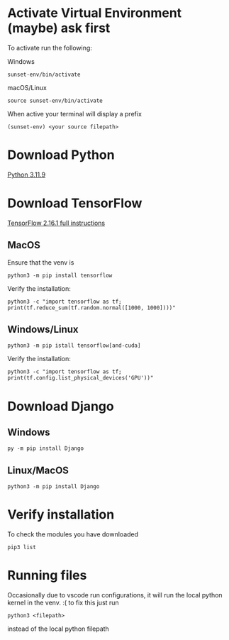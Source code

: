 # Activate Virtual Environment (maybe) ask first

To activate run the following:

Windows

`sunset-env/bin/activate`

macOS/Linux

`source sunset-env/bin/activate`

When active your terminal will display a prefix

`(sunset-env) <your source filepath>`

# Download Python
[Python 3.11.9](https://www.python.org/downloads/release/python-3119/)

# **Download TensorFlow**

[TensorFlow 2.16.1 full instructions](https://www.tensorflow.org/install/pip#linux)

## MacOS

Ensure that the venv is 

`python3 -m pip install tensorflow`

Verify the installation:

`python3 -c "import tensorflow as tf; print(tf.reduce_sum(tf.random.normal([1000, 1000])))"`


## Windows/Linux

`python3 -m pip istall tensorflow[and-cuda]`

Verify the installation:

`python3 -c "import tensorflow as tf; print(tf.config.list_physical_devices('GPU'))"`


# Download Django

## Windows 

`py -m pip install Django`

## Linux/MacOS

`python3 -m pip install Django`

# Verify installation 

To check the modules you have downloaded

`pip3 list`

# Running files 

Occasionally due to vscode run configurations, it will run the local python kernel in the venv. :( to fix this just run 

`python3 <filepath>`

instead of the local python filepath

